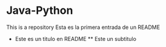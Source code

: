 # Java-Python
This is a repository
Esta es la primera entrada de un README
* Este es un titulo en README
** Este un subtitulo